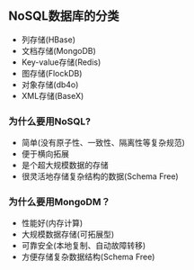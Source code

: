 ## NoSQL数据库的分类
- 列存储(HBase)
- 文档存储(MongoDB)
- Key-value存储(Redis)
- 图存储(FlockDB)
- 对象存储(db4o)
- XML存储(BaseX)

### 为什么要用NoSQL?
- 简单(没有原子性、一致性、隔离性等复杂规范)
- 便于横向拓展
- 是个超大规模数据的存储
- 很灵活地存储复杂结构的数据(Schema Free)
  
### 为什么要用MongoDM？
- 性能好(内存计算)
- 大规模数据存储(可拓展型)
- 可靠安全(本地复制、自动故障转移)
- 方便存储复杂数据结构(Schema Free)

